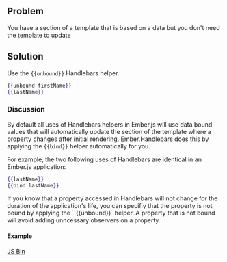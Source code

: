 ## Problem
You have a section of a template that is based on a data but you don't need the template to update

## Solution
Use the `{{unbound}}` Handlebars helper.

```handlebars
{{unbound firstName}}
{{lastName}}
```

### Discussion
By default all uses of Handlebars helpers in Ember.js will use data bound values that will automatically update
the section of the template where a property changes after initial rendering.  Ember.Handlebars does this by
applying the `{{bind}}` helper automatically for you.

For example, the two following uses of Handlebars are identical in an Ember.js application:

```handlebars
{{lastName}}
{{bind lastName}}
```

If you know that a property accessed in Handlebars will not change for the duration of the application's
life, you can specifiy that the property is not bound by applying the ``{{unbound}}` helper. A property
that is not bound will avoid adding unncessary observers on a property.


#### Example

<a class="jsbin-embed" href="http://jsbin.com/UDAnuLu/2/embed?js,output">JS Bin</a><script src="http://static.jsbin.com/js/embed.js"></script>
